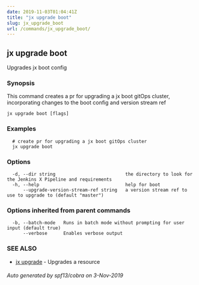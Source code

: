 ```yaml
---
date: 2019-11-03T01:04:41Z
title: "jx upgrade boot"
slug: jx_upgrade_boot
url: /commands/jx_upgrade_boot/
---
```

## jx upgrade boot

Upgrades jx boot config

### Synopsis

This command creates a pr for upgrading a jx boot gitOps cluster, incorporating changes to the boot config and version stream ref

```
jx upgrade boot [flags]
```

### Examples

```
  # create pr for upgrading a jx boot gitOps cluster
  jx upgrade boot
```

### Options

```
  -d, --dir string                          the directory to look for the Jenkins X Pipeline and requirements
  -h, --help                                help for boot
      --upgrade-version-stream-ref string   a version stream ref to use to upgrade to (default "master")
```

### Options inherited from parent commands

```
  -b, --batch-mode   Runs in batch mode without prompting for user input (default true)
      --verbose      Enables verbose output
```

### SEE ALSO

* [jx upgrade](/commands/jx_upgrade/)	 - Upgrades a resource

###### Auto generated by spf13/cobra on 3-Nov-2019
